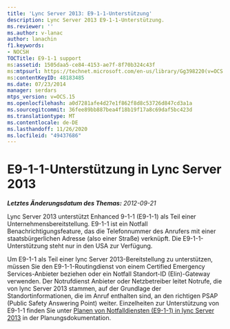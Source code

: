```yaml
---
title: 'Lync Server 2013: E9-1-1-Unterstützung'
description: Lync Server 2013 E9-1-1-Unterstützung.
ms.reviewer: ''
ms.author: v-lanac
author: lanachin
f1.keywords:
- NOCSH
TOCTitle: E9-1-1 support
ms:assetid: 1505daa5-ce84-4153-ae7f-8f70b324c43f
ms:mtpsurl: https://technet.microsoft.com/en-us/library/Gg398220(v=OCS.15)
ms:contentKeyID: 48183485
ms.date: 07/23/2014
manager: serdars
mtps_version: v=OCS.15
ms.openlocfilehash: a0d7281afe4d27e1f862f8d8c53726d847cd3a1a
ms.sourcegitcommit: 36fee89bb887bea4f18b19f17a8c69daf5bc423d
ms.translationtype: MT
ms.contentlocale: de-DE
ms.lasthandoff: 11/26/2020
ms.locfileid: "49437686"
---
```

# <a name="e9-1-1-support-in-lync-server-2013"></a>E9-1-1-Unterstützung in Lync Server 2013

<div data-xmlns="http://www.w3.org/1999/xhtml">

<div class="topic" data-xmlns="http://www.w3.org/1999/xhtml" data-msxsl="urn:schemas-microsoft-com:xslt" data-cs="https://msdn.microsoft.com/">

<div data-asp="https://msdn2.microsoft.com/asp">



</div>

<div id="mainSection">

<div id="mainBody">

<span> </span>

_**Letztes Änderungsdatum des Themas:** 2012-09-21_

Lync Server 2013 unterstützt Enhanced 9-1-1 (E9-1-1) als Teil einer Unternehmensbereitstellung. E9-1-1 ist ein Notfall Benachrichtigungsfeature, das die Telefonnummer des Anrufers mit einer staatsbürgerlichen Adresse (also einer Straße) verknüpft. Die E9-1-1-Unterstützung steht nur in den USA zur Verfügung.

Um E9-1-1 als Teil einer lync Server 2013-Bereitstellung zu unterstützen, müssen Sie den E9-1-1-Routingdienst von einem Certified Emergency Services-Anbieter beziehen oder ein Notfall Standort-ID (Elin)-Gateway verwenden. Der Notrufdienst Anbieter oder Netzbetreiber leitet Notrufe, die von lync Server 2013 stammen, auf der Grundlage der Standortinformationen, die im Anruf enthalten sind, an den richtigen PSAP (Public Safety Answering Point) weiter. Einzelheiten zur Unterstützung von E9-1-1 finden Sie unter [Planen von Notfalldiensten (E9-1-1) in lync Server 2013](lync-server-2013-planning-for-emergency-services-e9-1-1.md) in der Planungsdokumentation.

</div>

<span> </span>

</div>

</div>

</div>

